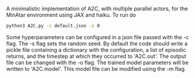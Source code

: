 A minimalistic implementation of A2C, with multiple parallel actors, for the MinAtar environment using JAX and haiku. To run do
```bash
python3 A2C.py -c default.json -s 0
```
Some hyperparameters can be configured in a json file passed with the -c flag. The -s flag sets the random seed. By default the code should write a pickle file containing a dictionary with the configuration, a list of episodic returns, and the timestep at which they occurred to 'A2C.out'. The output file can be changed with the -o flag. The trained model parameters will be written to 'A2C.model'. This model file can be modified using the -m flag.